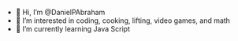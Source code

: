- 👋 Hi, I’m @DanielPAbraham
- 👀 I’m interested in coding, cooking, lifting, video games, and math
- 🌱 I’m currently learning Java Script

<!---
DanielPAbraham/DanielPAbraham is a ✨ special ✨ repository because its `README.md` (this file) appears on your GitHub profile.
You can click the Preview link to take a look at your changes.
--->
